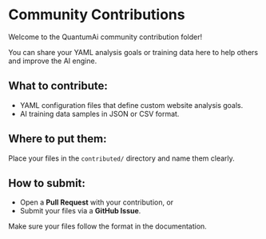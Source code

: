 # Community Contributions

Welcome to the QuantumAi community contribution folder!

You can share your YAML analysis goals or training data here to help others and improve the AI engine.

## What to contribute:
- YAML configuration files that define custom website analysis goals.
- AI training data samples in JSON or CSV format.

## Where to put them:
Place your files in the `contributed/` directory and name them clearly.

## How to submit:
- Open a **Pull Request** with your contribution, or
- Submit your files via a **GitHub Issue**.

Make sure your files follow the format in the documentation.
